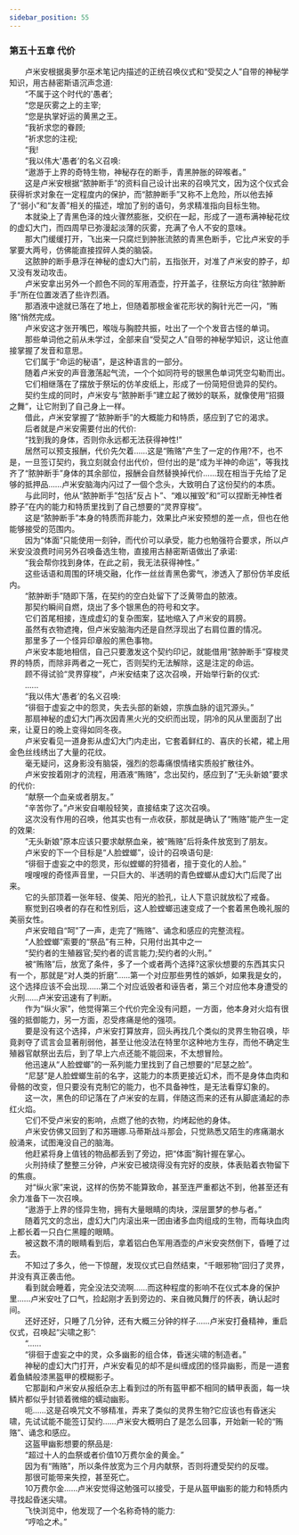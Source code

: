 ```yaml
---
sidebar_position: 55
---
```

### 第五十五章 代价  


　　卢米安根据奥萝尔巫术笔记内描述的正统召唤仪式和“受契之人”自带的神秘学知识，用古赫密斯语沉声念道:  
　　“不属于这个时代的'愚者’;  
　　“您是灰雾之上的主宰;  
　　“您是执掌好运的黄黑之王。  
　　“我祈求您的眷顾;  
　　“祈求您的注视;  
　　“我!  
　　“我以伟大'愚者’的名义召唤:  
　　“遨游于上界的奇特生物，神秘存在的断手，青黑肿胀的碎喉者。”  
　　这是卢米安根据“脓肿断手”的资料自己设计出来的召唤咒文，因为这个仪式会获得祈求对象在一定程度内的保护，而“脓肿断手”又称不上危险，所以他去掉了“弱小”和“友善”相关的描述，增加了别的语句，务求精准指向目标生物。  
　　本就染上了青黑色泽的烛火骤然膨胀，交织在一起，形成了一道布满神秘花纹的虚幻大门，而四周早已弥漫起淡薄的灰雾，充满了令人不安的意味。  
　　那大门缓缓打开，飞出来一只腐烂到肿胀流脓的青黑色断手，它比卢米安的手掌要大两号，仿佛能直接捏碎人类的脑袋。  
　　这脓肿的断手悬浮在神秘的虚幻大门前，五指张开，对准了卢米安的脖子，却又没有发动攻击。  
　　卢米安拿出另外一个颜色不同的军用酒壶，拧开盖子，往祭坛方向往“脓肿断手”所在位置泼洒了些许烈酒。  
　　那酒液中途就已落在了地上，但随着那根金雀花形状的胸针光芒一闪，“贿赂”悄然完成。  
　　卢米安这才张开嘴巴，喉咙与胸腔共振，吐出了一个个发音古怪的单词。  
　　那些单词他之前从未学过，全部来自“受契之人”自带的神秘学知识，这让他直接掌握了发音和意思。  
　　它们属于“命运的秘语”，是这种语言的一部分。  
　　随着卢米安的声音激荡起气流，一个个如同符号的银黑色单词凭空勾勒而出。  
　　它们相继落在了摆放于祭坛的仿羊皮纸上，形成了一份简短但诡异的契约。  
　　契约生成的同时，卢米安与“脓肿断手”建立起了微妙的联系，就像使用“招摄之舞”，让它附到了自己身上一样。  
　　借此，卢米安掌握了“脓肿断手”的大概能力和特质，感应到了它的渴求。  
　　后者就是卢米安需要付出的代价:  
　　“找到我的身体，否则你永远都无法获得神性!”  
　　居然可以预支报酬，代价先欠着……这是“贿赂”产生了一定的作用?不，也不是，一旦签订契约，我立刻就会付出代价，但付出的是“成为半神的命运”，等我找齐了“脓肿断手”身体的其余部位，报酬会自然替换掉代价……现在相当于先给了足够的抵押品……卢米安脑海内闪过了一個个念头，大致明白了这份契约的本质。  
　　与此同时，他从“脓肿断手”包括“反占卜”、“难以摧毁”和“可以捏断无神性者脖子”在内的能力和特质里找到了自己想要的“灵界穿梭”。  
　　这是“脓肿断手”本身的特质而非能力，效果比卢米安预想的差一点，但也在他能够接受的范围内。  
　　因为“体面”只能使用一刻钟，而代价可以承受，能力也勉强符合要求，所以卢米安没浪费时间另外召唤备选生物，直接用古赫密斯语做出了承诺:  
　　“我会帮你找到身体，在此之前，我无法获得神性。”  
　　这些话语和周围的环境交融，化作一丝丝青黑色雾气，渗透入了那份仿羊皮纸内。  
　　“脓肿断手”随即下落，在契约的空白处留下了泛黄带血的脓液。  
　　那契约瞬间自燃，烧出了多个银黑色的符号和文字。  
　　它们首尾相接，连成虚幻的复杂图案，猛地缩入了卢米安的肩膀。  
　　虽然有衣物遮掩，但卢米安脑海内还是自然浮现出了右肩位置的情况。  
　　那里多了一个怪异印章般的黑色事物。  
　　卢米安本能地相信，自己只要激发这个契约印记，就能借用“脓肿断手”穿梭灵界的特质，而除非两者之一死亡，否则契约无法解除，这是注定的命运。  
　　顾不得试验“灵界穿梭”，卢米安结束了这次召唤，开始举行新的仪式:  
　　......  
　　“我以伟大'愚者’的名义召唤:  
　　“徘徊于虚妄之中的怨灵，失去头部的新娘，宗族血脉的诅咒源头。”  
　　那扇神秘的虚幻大门再次因青黑火光的交织而出现，阴冷的风从里面刮了出来，让夏日的晚上变得如同冬夜。  
　　卢米安看见一道身影从虚幻大门内走出，它套着鲜红的、喜庆的长裙，裙上用金色丝线绣出了大量的花纹。  
　　毫无疑问，这身影没有脑袋，强烈的怨毒痛恨情绪实质般扩散往外。  
　　卢米安按着刚才的流程，用酒液“贿赂”，念出契约，感应到了“无头新娘”要求的代价:  
　　“献祭一个血亲或者朋友。”  
　　“辛苦你了。”卢米安自嘲般轻笑，直接结束了这次召唤。  
　　这次没有作用的召唤，他其实也有一点收获，那就是确认了“贿赂”能产生一定的效果:  
　　“无头新娘”原本应该只要求献祭血亲，被“贿赂”后将条件放宽到了朋友。  
　　卢米安的下一个目标是“人脸螳螂”，设计的召唤语句是:  
　　“徘徊于虚妄之中的怨灵，形似螳螂的狩猎者，擅于变化的人脸。”  
　　嗖嗖嗖的奇怪声音里，一只巨大的、半透明的青色螳螂从虚幻大门后爬了出来。  
　　它的头部顶着一张年轻、俊美、阳光的脸孔，让人下意识就放松了戒备。  
　　察觉到召唤者的存在和性别后，这人脸螳螂迅速变成了一个套着黑色晚礼服的美丽女性。  
　　卢米安暗自“呵”了一声，走完了“贿赂”、诵念和感应的完整流程。  
　　“人脸螳螂”索要的“祭品”有三种，只用付出其中之一  
　　“契约者的生殖器官;契约者的谎言能力;契约者的火刑。”  
　　被“贿赂”后，放宽了条件，多了一个或者两个选择?这家伙想要的东西其实只有一个，那就是“对人类的折磨”……第一个对应那些男性的嫉妒，如果我是女的，这个选择应该不会出现……第二个对应诋毁者和诬告者，第三个对应他本身遭受的火刑……卢米安迅速有了判断。  
　　作为“纵火家”，他觉得第三个代价完全没有问题，一方面，他本身对火焰有很强的抵御能力，另一方面，忍受疼痛是他的强项。  
　　要是没有这个选择，卢米安打算放弃，回头再找几个类似的灵界生物召唤，毕竟剥夺了谎言会显著削弱他，甚至让他没法在特里尔这种地方生存，而他不确定生殖器官献祭出去后，到了早上六点还能不能回来，不太想冒险。  
　　他迅速从“人脸螳螂”的一系列能力里找到了自己想要的“尼瑟之脸”。  
　　“尼瑟”是人脸螳螂生前的名字，这能力的本质更接近幻术，而不是身体血肉和骨骼的改变，但只要没有克制它的能力，也不具备神性，是无法看穿幻象的。  
　　这一次，黑色的印记落在了卢米安的左肩，伴随这而来的还有从脚底涌起的赤红火焰。  
　　它们不受卢米安的影响，点燃了他的衣物，灼烤起他的身体。  
　　卢米安仿佛又回到了和苏珊娜.马蒂斯战斗那会，只觉熟悉又陌生的疼痛潮水般涌来，试图淹没自己的脑海。  
　　他赶紧将身上值钱的物品都丢到了旁边，把“体面”胸针握在掌心。  
　　火刑持续了整整三分钟，卢米安已被烧得没有完好的皮肤，体表贴着衣物留下的焦痕。  
　　对“纵火家”来说，这样的伤势不能算致命，甚至连严重都达不到，他甚至还有余力准备下一次召唤。  
　　“遨游于上界的怪异生物，拥有大量眼睛的肉块，深层噩梦的参与者。”  
　　随着咒文的念出，虚幻大门内滚出来一团由诸多血肉组成的生物，而每块血肉上都长着一只白仁黑瞳的眼睛。  
　　被这数不清的眼睛看到后，拿着铝白色军用酒壶的卢米安突然倒下，昏睡了过去。  
　　不知过了多久，他一下惊醒，发现仪式已自然结束，“千眼邪物”回归了灵界，并没有真正袭击他。  
　　看到就会睡着，完全没法交流啊……而这种程度的影响不在仪式本身的保护里……卢米安吐了口气，捡起刚才丢到旁边的、来自微风舞厅的怀表，确认起时间。  
　　还好还好，只睡了几分钟，还有大概三分钟的样子……卢米安打叠精神，重启仪式，召唤起“尖啸之影”:  
　　“......  
　　“徘徊于虚妄之中的灵，众多幽影的组合体，昏迷尖啸的制造者。”  
　　神秘的虚幻大门打开，卢米安看见的却不是纠缠成团的怪异幽影，而是一道套着鱼鳞般漆黑盔甲的模糊影子。  
　　它那副和卢米安从报纸杂志上看到过的所有盔甲都不相同的鳞甲表面，每一块鳞片都似乎封锁着微缩的蠕动幽影。  
　　呃……这是召唤咒文不够精准，弄来了类似的灵界生物?它应该也有昏迷尖啸，先试试能不能签订契约……卢米安大概明白了是怎么回事，开始新一轮的“贿赂”、诵念和感应。  
　　这盔甲幽影想要的祭品是:  
　　“超过十人的血祭或者价值10万费尔金的黄金。”  
　　因为有“贿赂”，所以条件放宽为三个月内献祭，否则将遭受契约的反噬。  
　　那很可能带来失控，甚至死亡。  
　　10万费尔金……卢米安觉得这勉强可以接受，于是从盔甲幽影的能力和特质内寻找起昏迷尖啸。  
　　飞快浏览中，他发现了一个名称奇特的能力:  
　　“哼哈之术。”  
